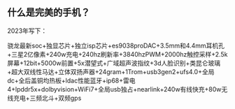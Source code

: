 ## 什么是完美的手机？

2023年写下：

骁龙最新soc+独显芯片+独立isp芯片+es9038proDAC+3.5mm和4.4mm耳机孔+三星2亿像素+240w充电+240hz刷新率+3840hzPWM+2000hz触控采样+2.5k屏幕+12bit+5000w前置+5x潜望式+广域超声波指纹+3d人脸识别+类昆仑玻璃+超大双线性马达+立体双扬声器+24gram+1Trom+usb3gen2+ufs4.0+全局dc+全后盖铜均热板+ldac性能蓝牙+ip68+雷电4+lpddr5x+dolbyvision+WiFi7+全局usb独占+nearlink+240w有线快充+80w无线充电+三频北斗+双频gps